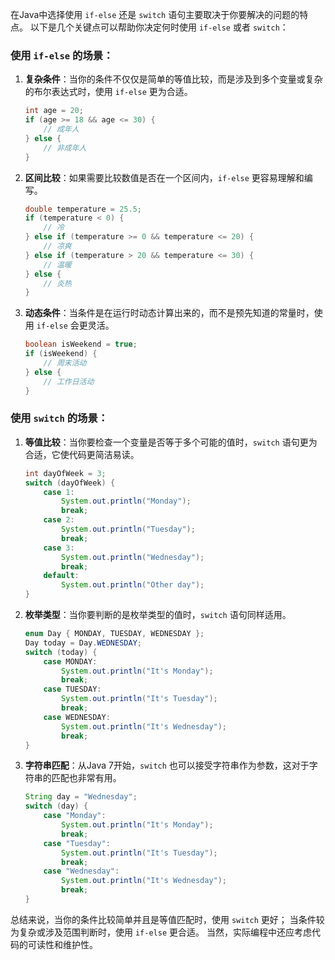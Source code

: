 在Java中选择使用 `if-else` 还是 `switch` 语句主要取决于你要解决的问题的特点。
以下是几个关键点可以帮助你决定何时使用 `if-else` 或者 `switch`：

### 使用 `if-else` 的场景：
1. **复杂条件**：当你的条件不仅仅是简单的等值比较，而是涉及到多个变量或复杂的布尔表达式时，使用 `if-else` 更为合适。
   ```java
   int age = 20;
   if (age >= 18 && age <= 30) {
       // 成年人
   } else {
       // 非成年人
   }
   ```

2. **区间比较**：如果需要比较数值是否在一个区间内，`if-else` 更容易理解和编写。
   ```java
   double temperature = 25.5;
   if (temperature < 0) {
       // 冷
   } else if (temperature >= 0 && temperature <= 20) {
       // 凉爽
   } else if (temperature > 20 && temperature <= 30) {
       // 温暖
   } else {
       // 炎热
   }
   ```

3. **动态条件**：当条件是在运行时动态计算出来的，而不是预先知道的常量时，使用 `if-else` 会更灵活。
   ```java
   boolean isWeekend = true;
   if (isWeekend) {
       // 周末活动
   } else {
       // 工作日活动
   }
   ```

### 使用 `switch` 的场景：
1. **等值比较**：当你要检查一个变量是否等于多个可能的值时，`switch` 语句更为合适，它使代码更简洁易读。
   ```java
   int dayOfWeek = 3;
   switch (dayOfWeek) {
       case 1:
           System.out.println("Monday");
           break;
       case 2:
           System.out.println("Tuesday");
           break;
       case 3:
           System.out.println("Wednesday");
           break;
       default:
           System.out.println("Other day");
   }
   ```

2. **枚举类型**：当你要判断的是枚举类型的值时，`switch` 语句同样适用。
   ```java
   enum Day { MONDAY, TUESDAY, WEDNESDAY };
   Day today = Day.WEDNESDAY;
   switch (today) {
       case MONDAY:
           System.out.println("It's Monday");
           break;
       case TUESDAY:
           System.out.println("It's Tuesday");
           break;
       case WEDNESDAY:
           System.out.println("It's Wednesday");
           break;
   }
   ```

3. **字符串匹配**：从Java 7开始，`switch` 也可以接受字符串作为参数，这对于字符串的匹配也非常有用。
   ```java
   String day = "Wednesday";
   switch (day) {
       case "Monday":
           System.out.println("It's Monday");
           break;
       case "Tuesday":
           System.out.println("It's Tuesday");
           break;
       case "Wednesday":
           System.out.println("It's Wednesday");
           break;
   }
   ```

总结来说，当你的条件比较简单并且是等值匹配时，使用 `switch` 更好；
当条件较为复杂或涉及范围判断时，使用 `if-else` 更合适。
当然，实际编程中还应考虑代码的可读性和维护性。